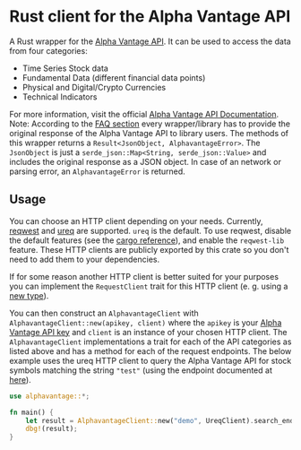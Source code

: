 # Rust client for the Alpha Vantage API

A Rust wrapper for the [Alpha Vantage API](https://www.alphavantage.co/). It can be used to access the data from four categories:

- Time Series Stock data
- Fundamental Data (different financial data points)
- Physical and Digital/Crypto Currencies
- Technical Indicators

For more information, visit the official [Alpha Vantage API Documentation](https://www.alphavantage.co/documentation). Note: According to the [FAQ section](https://www.alphavantage.co/support) every wrapper/library has to provide the original response of the Alpha Vantage API to library users. The methods of this wrapper returns a `Result<JsonObject, AlphavantageError>`. The `JsonObject` is just a `serde_json::Map<String, serde_json::Value>` and includes the original response as a JSON object. In case of an network or parsing error, an `AlphavantageError` is returned. 

## Usage
You can choose an HTTP client depending on your needs. Currently, [reqwest]() and [ureq](https://crates.io/crates/ureq) are supported. `ureq` is the default. To use reqwest, disable the default features (see the [cargo reference](https://doc.rust-lang.org/cargo/reference/specifying-dependencies.html#choosing-features)), and enable the `reqwest-lib` feature. These HTTP clients are publicly exported by this crate so you don't need to add them to your dependencies. 

If for some reason another HTTP client is better suited for your purposes you can implement the `RequestClient` trait for this HTTP client (e. g. using a [new type](https://doc.rust-lang.org/stable/rust-by-example/generics/new_types.html)).

You can then construct an `AlphavantageClient` with `AlphavantageClient::new(apikey, client)` where the `apikey` is your [Alpha Vantage API key](https://www.alphavantage.co/support/) and `client` is an instance of your chosen HTTP client. The `AlphavantageClient` implementations a trait for each of the API categories as listed above and has a method for each of the request endpoints. The below example uses the ureq HTTP client to query the Alpha Vantage API for stock symbols matching the string `"test"` (using the endpoint documented at [here](https://www.alphavantage.co/documentation/#symbolsearch)).

```rust
use alphavantage::*;

fn main() {
    let result = AlphavantageClient::new("demo", UreqClient).search_endpoint("test");
    dbg!(result);
}
```
